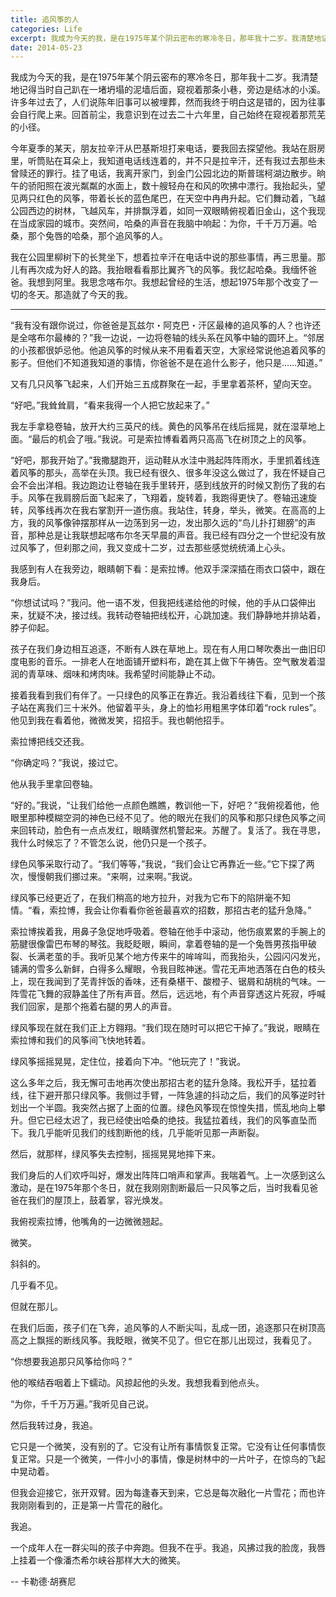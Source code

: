 ```yaml
---
title: 追风筝的人
categories: Life
excerpt: 我成为今天的我，是在1975年某个阴云密布的寒冷冬日，那年我十二岁。我清楚地记得当时自己趴在一堵坍塌的泥墙后面，窥视着那条小巷，旁边是结冰的小溪...
date: 2014-05-23
---
```


我成为今天的我，是在1975年某个阴云密布的寒冷冬日，那年我十二岁。我清楚地记得当时自己趴在一堵坍塌的泥墙后面，窥视着那条小巷，旁边是结冰的小溪。许多年过去了，人们说陈年旧事可以被埋葬，然而我终于明白这是错的，因为往事会自行爬上来。回首前尘，我意识到在过去二十六年里，自己始终在窥视着那荒芜的小径。

今年夏季的某天，朋友拉辛汗从巴基斯坦打来电话，要我回去探望他。我站在厨房里，听筒贴在耳朵上，我知道电话线连着的，并不只是拉辛汗，还有我过去那些未曾赎还的罪行。挂了电话，我离开家门，到金门公园北边的斯普瑞柯湖边散步。晌午的骄阳照在波光粼粼的水面上，数十艘轻舟在和风的吹拂中漂行。我抬起头，望见两只红色的风筝，带着长长的蓝色尾巴，在天空中冉冉升起。它们舞动着，飞越公园西边的树林，飞越风车，并排飘浮着，如同一双眼睛俯视着旧金山，这个我现在当成家园的城市。突然间，哈桑的声音在我脑中响起：为你，千千万万遍。哈桑，那个兔唇的哈桑，那个追风筝的人。

我在公园里柳树下的长凳坐下，想着拉辛汗在电话中说的那些事情，再三思量。那儿有再次成为好人的路。我抬眼看看那比翼齐飞的风筝。我忆起哈桑。我缅怀爸爸。我想到阿里。我思念喀布尔。我想起曾经的生活，想起1975年那个改变了一切的冬天。那造就了今天的我。

---

“我有没有跟你说过，你爸爸是瓦兹尔・阿克巴・汗区最棒的追风筝的人？也许还是全喀布尔最棒的？”我一边说，一边将卷轴的线头系在风筝中轴的圆环上。“邻居的小孩都很妒忌他。他追风筝的时候从来不用看着天空，大家经常说他追着风筝的影子。但他们不知道我知道的事情，你爸爸不是在追什么影子，他只是……知道。”

又有几只风筝飞起来，人们开始三五成群聚在一起，手里拿着茶杯，望向天空。

“好吧。”我耸耸肩，“看来我得一个人把它放起来了。”

我左手拿稳卷轴，放开大约三英尺的线。黄色的风筝吊在线后摇晃，就在湿草地上面。“最后的机会了哦。”我说。可是索拉博看着两只高高飞在树顶之上的风筝。

“好吧，那我开始了。”我撒腿跑开，运动鞋从水洼中溅起阵阵雨水，手里抓着线连着风筝的那头，高举在头顶。我已经有很久、很多年没这么做过了，我在怀疑自己会不会出洋相。我边跑边让卷轴在我手里转开，感到线放开的时候又割伤了我的右手。风筝在我肩膀后面飞起来了，飞翔着，旋转着，我跑得更快了。卷轴迅速旋转，风筝线再次在我右掌割开一道伤痕。我站住，转身，举头，微笑。在高高的上方，我的风筝像钟摆那样从一边荡到另一边，发出那久远的“鸟儿扑打翅膀”的声音，那种总是让我联想起喀布尔冬天早晨的声音。我已经有四分之一个世纪没有放过风筝了，但刹那之间，我又变成十二岁，过去那些感觉统统涌上心头。

我感到有人在我旁边，眼睛朝下看：是索拉博。他双手深深插在雨衣口袋中，跟在我身后。

“你想试试吗？”我问。他一语不发，但我把线递给他的时候，他的手从口袋伸出来，犹疑不决，接过线。我转动卷轴把线松开，心跳加速。我们静静地并排站着，脖子仰起。

孩子在我们身边相互追逐，不断有人跌在草地上。现在有人用口琴吹奏出一曲旧印度电影的音乐。一排老人在地面铺开塑料布，跪在其上做下午祷告。空气散发着湿润的青草味、烟味和烤肉味。我希望时间能静止不动。

接着我看到我们有伴了。一只绿色的风筝正在靠近。我沿着线往下看，见到一个孩子站在离我们三十米外。他留着平头，身上的恤衫用粗黑字体印着“rock rules”。他见到我在看着他，微微发笑，招招手。我也朝他招手。

索拉博把线交还我。

“你确定吗？”我说，接过它。

他从我手里拿回卷轴。

“好的。”我说，“让我们给他一点颜色瞧瞧，教训他一下，好吧？”我俯视着他，他眼里那种模糊空洞的神色已经不见了。他的眼光在我们的风筝和那只绿色风筝之间来回转动，脸色有一点点发红，眼睛骤然机警起来。苏醒了。复活了。我在寻思，我什么时候忘了？不管怎么说，他仍只是一个孩子。

绿色风筝采取行动了。“我们等等，”我说，“我们会让它再靠近一些。”它下探了两次，慢慢朝我们挪过来。“来啊，过来啊。”我说。

绿风筝已经更近了，在我们稍高的地方拉升，对我为它布下的陷阱毫不知情。“看，索拉博，我会让你看看你爸爸最喜欢的招数，那招古老的猛升急降。”

索拉博挨着我，用鼻子急促地呼吸着。卷轴在他手中滚动，他伤痕累累的手腕上的筋腱很像雷巴布琴的琴弦。我眨眨眼，瞬间，拿着卷轴的是一个兔唇男孩指甲破裂、长满老茧的手。我听见某个地方传来牛的哞哞叫，而我抬头，公园闪闪发光，铺满的雪多么新鲜，白得多么耀眼，令我目眩神迷。雪花无声地洒落在白色的枝头上，现在我闻到了芜青拌饭的香味，还有桑椹干、酸橙子、锯屑和胡桃的气味。一阵雪花飞舞的寂静盖住了所有声音。然后，远远地，有个声音穿透这片死寂，呼喊我们回家，是那个拖着右腿的男人的声音。

绿风筝现在就在我们正上方翱翔。“我们现在随时可以把它干掉了。”我说，眼睛在索拉博和我们的风筝间飞快地转着。

绿风筝摇摇晃晃，定住位，接着向下冲。“他玩完了！”我说。

这么多年之后，我无懈可击地再次使出那招古老的猛升急降。我松开手，猛拉着线，往下避开那只绿风筝。我侧过手臂，一阵急遽的抖动之后，我们的风筝逆时针划出一个半圆。我突然占据了上面的位置。绿色风筝现在惊惶失措，慌乱地向上攀升。但它已经太迟了，我已经使出哈桑的绝技。我猛拉着线，我们的风筝直坠而下。我几乎能听见我们的线割断他的线，几乎能听见那一声断裂。

然后，就那样，绿风筝失去控制，摇摇晃晃地摔下来。

我们身后的人们欢呼叫好，爆发出阵阵口哨声和掌声。我喘着气。上一次感到这么激动，是在1975年那个冬日，就在我刚刚割断最后一只风筝之后，当时我看见爸爸在我们的屋顶上，鼓着掌，容光焕发。

我俯视索拉博，他嘴角的一边微微翘起。

微笑。

斜斜的。

几乎看不见。

但就在那儿。

在我们后面，孩子们在飞奔，追风筝的人不断尖叫，乱成一团，追逐那只在树顶高高之上飘摇的断线风筝。我眨眼，微笑不见了。但它在那儿出现过，我看见了。

“你想要我追那只风筝给你吗？”

他的喉结吞咽着上下蠕动。风掠起他的头发。我想我看到他点头。

“为你，千千万万遍。”我听见自己说。

然后我转过身，我追。

它只是一个微笑，没有别的了。它没有让所有事情恢复正常。它没有让任何事情恢复正常。只是一个微笑，一件小小的事情，像是树林中的一片叶子，在惊鸟的飞起中晃动着。

但我会迎接它，张开双臂。因为每逢春天到来，它总是每次融化一片雪花；而也许我刚刚看到的，正是第一片雪花的融化。

我追。

一个成年人在一群尖叫的孩子中奔跑。但我不在乎。我追，风拂过我的脸庞，我唇上挂着一个像潘杰希尔峡谷那样大大的微笑。

-- 卡勒德·胡赛尼
